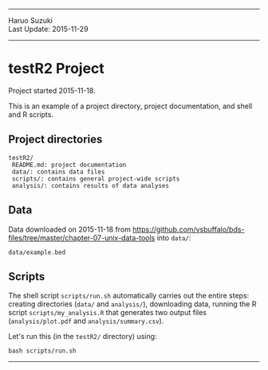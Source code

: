 ----------

Haruo Suzuki  
Last Update: 2015-11-29  

----------

# testR2 Project
Project started 2015-11-18.  

This is an example of a project directory, project documentation, and shell and R scripts.

## Project directories

    testR2/
     README.md: project documentation
     data/: contains data files
     scripts/: contains general project-wide scripts
     analysis/: contains results of data analyses

## Data

Data downloaded on 2015-11-18 from <https://github.com/vsbuffalo/bds-files/tree/master/chapter-07-unix-data-tools> into `data/`:

    data/example.bed

## Scripts

The shell script `scripts/run.sh` automatically carries out the entire steps: creating directories (`data/` and `analysis/`), downloading data, running the R script `scripts/my_analysis.R` that generates two output files (`analysis/plot.pdf` and `analysis/summary.csv`).

Let's run this (in the `testR2/` directory) using:

    bash scripts/run.sh

----------


